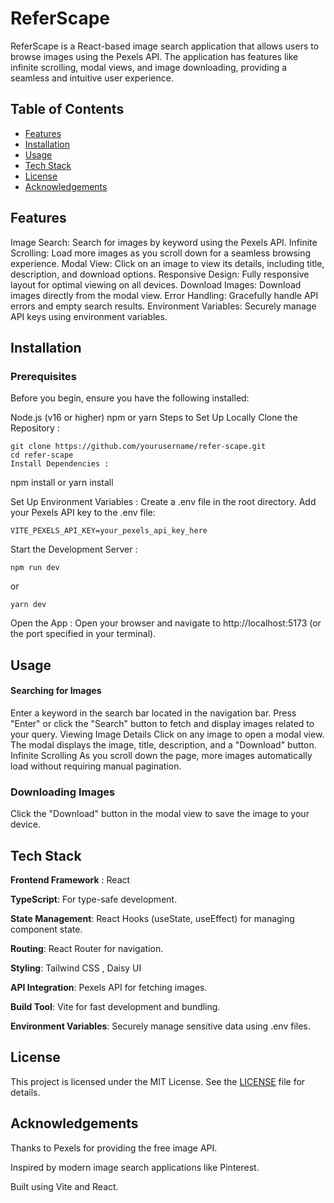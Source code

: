 # ReferScape

ReferScape is a React-based image search application that allows users to browse images using the Pexels API. 
The application has features like infinite scrolling, modal views, and image downloading, providing a seamless and intuitive user experience.

## **Table of Contents**
- [Features](#features)
- [Installation](#installation)
- [Usage](#usage)
- [Tech Stack](#tech-stack)
- [License](#license)
- [Acknowledgements](#acknowledgements)

## Features

Image Search: Search for images by keyword using the Pexels API.
Infinite Scrolling: Load more images as you scroll down for a seamless browsing experience.
Modal View: Click on an image to view its details, including title, description, and download options.
Responsive Design: Fully responsive layout for optimal viewing on all devices.
Download Images: Download images directly from the modal view.
Error Handling: Gracefully handle API errors and empty search results.
Environment Variables: Securely manage API keys using environment variables.

## Installation

### Prerequisites

Before you begin, ensure you have the following installed:

Node.js (v16 or higher)
npm or yarn
Steps to Set Up Locally
Clone the Repository :
```
git clone https://github.com/yourusername/refer-scape.git
cd refer-scape
Install Dependencies :
```
npm install 
or
yarn install

Set Up Environment Variables :
Create a .env file in the root directory.
Add your Pexels API key to the .env file:
```
VITE_PEXELS_API_KEY=your_pexels_api_key_here
```
Start the Development Server :
```
npm run dev
```
or
```
yarn dev
```
Open the App :
Open your browser and navigate to http://localhost:5173 (or the port specified in your terminal).

## Usage

#### Searching for Images

Enter a keyword in the search bar located in the navigation bar.
Press "Enter" or click the "Search" button to fetch and display images related to your query.
Viewing Image Details
Click on any image to open a modal view.
The modal displays the image, title, description, and a "Download" button.
Infinite Scrolling
As you scroll down the page, more images automatically load without requiring manual pagination.

### Downloading Images
Click the "Download" button in the modal view to save the image to your device.

## Tech Stack
**Frontend Framework** : React

**TypeScript**: For type-safe development.

**State Management**: React Hooks (useState, useEffect) for managing component state.

**Routing**: React Router for navigation.

**Styling**: Tailwind CSS , Daisy UI

**API Integration**: Pexels API for fetching images.

**Build Tool**: Vite for fast development and bundling.

**Environment Variables**: Securely manage sensitive data using .env files.

## License

This project is licensed under the MIT License. See the [LICENSE](#LICENSE) file for details.

## Acknowledgements

Thanks to Pexels for providing the free image API.

Inspired by modern image search applications like Pinterest.

Built using Vite and React.
